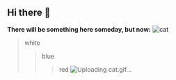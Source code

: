## Hi there 👋
**There will be something here someday, but now:**
![cat](https://github.com/Jek5231/Jek5231/assets/81781720/4710e167-3734-4e4f-be5e-3ad611a9a536)

>white
>>blue
>>>red
![Uploading cat.gif…]()
